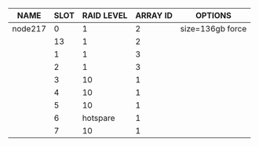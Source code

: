 | NAME | SLOT | RAID LEVEL | ARRAY ID | OPTIONS |
| ---- | ---- | ---------- | -------- | ------- |
| node217 | 0 | 1 | 2 | size=136gb force |
|  | 13 | 1 | 2 |  |
|  | 1 | 1 | 3 |  |
|  | 2 | 1 | 3 |  |
|  | 3 | 10 | 1 |  |
|  | 4 | 10 | 1 |  |
|  | 5 | 10 | 1 |  |
|  | 6 | hotspare | 1 |  |
|  | 7 | 10 | 1 |  |

